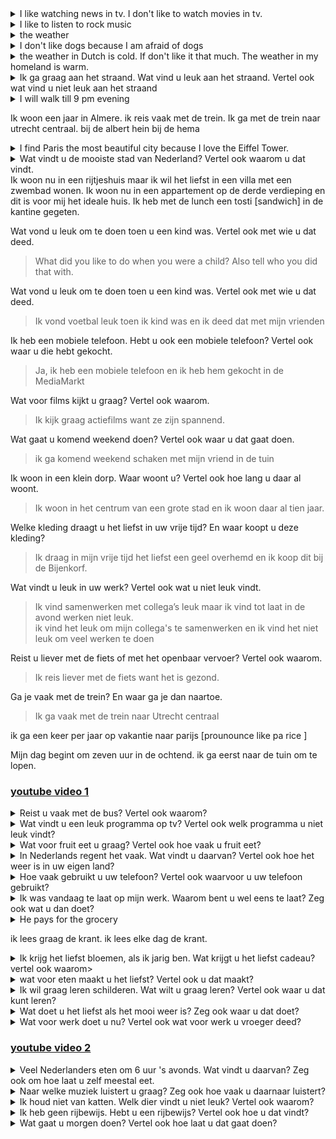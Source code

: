 <details> <summary> I like watching news in tv. I don't like to watch movies in tv.</summary>
Ik kijk graag naar nieuws op de televisie. Ik kijk niet graag films op de televisie.</details>

<details><summary>I like to listen to rock music</summary>Ik luister graag naar rockmuziek  </details>

<details><summary> the weather </summary> het weer </details>

<details><summary>I don't like dogs because I am afraid of dogs</summary>Ik hou niet van honden want ik ben bang voor honden
</details>

<details><summary>
the weather in Dutch is cold. If don't like it that much. The weather in my homeland is warm.
</summary>
het weer in Nederlands is koud. Ik vind het niet zo leuk. Het weer in mijn eigenland is warm.
</details>

<details><summary>
Ik ga graag aan het straand. Wat vind u leuk aan het straand. Vertel ook wat vind u niet leuk aan het straand </summary>
ik teken graag op zand op het strand. Ik hou niet van de wind op het strand.
</details>

<details><summary> I will walk till 9 pm evening</summary>
Ik loop tot negen uur 's avonds</details>

Ik woon een jaar in Almere.
ik reis vaak met de trein. Ik ga met de trein naar utrecht centraal.
bij de albert hein
bij de hema

<details><summary>
I find Paris the most beautiful city because I love the Eiffel Tower.
</summary>
Ik vind Parijs de mooiste stad omdat ik van de Eiffeltoren hou.
</details>
<details><summary>Wat vindt u de mooiste stad van Nederland? Vertel ook waarom u dat vindt.</summary>
Ik vind Amsterdam de mooiste stad van Nederland want ik hou van de grachten.</details>
Ik woon nu in een rijtjeshuis maar ik wil het liefst in een villa met een zwembad wonen.
Ik woon nu in een appartement op de derde verdieping en dit is voor mij het ideale huis.
Ik heb met de lunch een tosti [sandwich] in de kantine gegeten.

Wat vond u leuk om te doen toen u een kind was. Vertel ook met wie u dat deed.

> What did you like to do when you were a child? Also tell who you did that with.

Wat vond u leuk om te doen toen u een kind was. Vertel ook met wie u dat deed.

> Ik vond voetbal leuk toen ik kind was en ik deed dat met mijn vrienden

Ik heb een mobiele telefoon. Hebt u ook een mobiele telefoon? Vertel ook waar u die hebt gekocht.

> Ja, ik heb een mobiele telefoon en ik heb hem gekocht in de MediaMarkt

Wat voor films kijkt u graag? Vertel ook waarom.

> Ik kijk graag actiefilms want ze zijn spannend.

Wat gaat u komend weekend doen? Vertel ook waar u dat gaat doen.

> ik ga komend weekend schaken met mijn vriend in de tuin

Ik woon in een klein dorp. Waar woont u? Vertel ook hoe lang u daar al woont.

> Ik woon in het centrum van een grote stad en ik woon daar al tien jaar.

Welke kleding draagt u het liefst in uw vrije tijd? En waar koopt u deze kleding?

> Ik draag in mijn vrije tijd het liefst een geel overhemd en ik koop dit bij de Bijenkorf.

Wat vindt u leuk in uw werk? Vertel ook wat u niet leuk vindt.

> Ik vind samenwerken met collega’s leuk maar ik vind tot laat in de avond werken niet leuk. <br>
> ik vind het leuk om mijn collega's te samenwerken en ik vind het niet leuk om veel werken te doen

Reist u liever met de fiets of met het openbaar vervoer? Vertel ook waarom.

> Ik reis liever met de fiets want het is gezond.

Ga je vaak met de trein? En waar ga je dan naartoe.

> Ik ga vaak met de trein naar Utrecht centraal

ik ga een keer per jaar op vakantie naar parijs [prounounce like pa rice ]

Mijn dag begint om zeven uur in de ochtend. ik ga eerst naar de tuin om te lopen.

### [youtube video 1](https://www.youtube.com/watch?v=35C1PoJgFgw&list=PLs-19zZsuFHD8GEsIqhpoxZ0ItADV22QX&index=1)

<details><summary> Reist u vaak met de bus? Vertel ook waarom? </summary>
Ik reis vaak met de bus want ik heb geen auto</details>

<details><summary>
Wat vindt u een leuk programma op tv? Vertel ook welk programma u niet leuk vindt?
</summary>
Ik vind "dit is holland" leuk op de televisie. Ik vind "Tommy teleshopping" niet zo leuk op de televisie. </details>

<details><summary>
Wat voor fruit eet u graag? Vertel ook hoe vaak u fruit eet? </summary>
ik eet graag banaan. Ik eet een keer per dag fruit </details>

<details><summary>
In Nederlands regent het vaak. Wat vindt u daarvan? Vertel ook hoe het weer is in uw eigen land?</summary>
in Nederlands regent het vaak. Ik vind het ok. In mijn land regent het weinig en is het meestal warm. </details>

<details><summary>
Hoe vaak gebruikt u uw telefoon?
Vertel ook waarvoor u uw telefoon gebruikt? </summary>
Ik gebruik vijf keer per dag mijn telefoon. Ik gebruik mijn telefoon om mijn ouders te bellen. </details>

<details><summary>
Ik was vandaag te laat op mijn werk. Waarom bent u wel eens te laat? 
Zeg ook wat u dan doet?
</summary>
ik ben te laat als ik me verslaap.
Als ik te laat ben, stuur ik een e-mail naar mijn baas.</details>
<details><summary>
He pays for the grocery</summary>
Hij betaalt de boodschapen</details>

ik lees graag de krant.
ik lees elke dag de krant.

<details><summary> Ik krijg het liefst bloemen, als ik jarig ben. Wat krijgt u het liefst cadeau?
vertel ook waarom> </summary>
Ik krijg het liefst een boek want ik hou van om boek te lezen. </details>

<details><summary>
wat voor eten maakt u het liefst? Vertel ook u dat maakt?
</summary>
Ik maak het liefst paasta. Ik maak dat met een sauce en kaas 
</details>
<details><summary>
Ik wil graag leren schilderen. Wat wilt u graag leren? Vertel ook waar u dat kunt leren?
</summary>
ik wil graag kubernetes leren. Ik kan kubernetes in mijn mac book leren.
</details>

<details><summary>
Wat doet u het liefst als het mooi weer is? Zeg ook waar u dat doet?
</summary>
als het mooie weer is, fiets het liefst ik. ik fiets in amsterdam 
</details>

<details><summary>
Wat voor werk doet u nu? Vertel ook wat voor werk u vroeger deed?
</summary>
Ik werk als een devops
ingenieur. Vroeger werkte ik als database ingenieur.
</details>

### [youtube video 2](https://www.youtube.com/watch?v=nYbj6EJncEE&list=PLs-19zZsuFHD8GEsIqhpoxZ0ItADV22QX&index=2)

<details><summary>
Veel Nederlanders eten om 6 uur 's avonds. Wat vindt u daarvan? Zeg ook om hoe laat u zelf meestal eet.
</summary>
Ik vind dat ok. Ik eet om zeven uur 's avonds
</details>

<details><summary>
Naar welke muziek luistert u graag? Zeg ook hoe vaak u daarnaar luistert?
</summary>
Ik luister graag naar rockmuziek. Ik luister elke dag rockmuziek.
</details>

<details><summary>
Ik houd niet van katten. Welk dier vindt u niet leuk? Vertel ook waarom?
</summary>
ik vind honden niet leuk want ik ben bang voor honden<br>
ik vind honden niet leuk omdat ik bang ben voor honden<br>
ik vind honden niet leuk omdat ze bijten.
</details>

<details><summary>
Ik heb geen rijbewijs. Hebt u een rijbewijs? Vertel ook hoe u dat vindt?
</summary>
Ik heb een rijbewijs. Ik vind dat <b>geweldig</b>
</details>

<details><summary>
Wat gaat u morgen doen? Vertel ook hoe laat u dat gaat doen?
</summary>
Ik ga morgen wandelen. Ik wandel morgen om acht uur 's avonds
Ik ga morgen wandelen. Ik doe om ac
</details>
